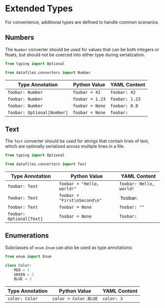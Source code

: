 # Extended Types

For convenience, additional types are defined to handle common scenarios.

## Numbers

The `Number` converter should be used for values that can be both integers or floats, but should not be coerced into either type during serialization.

```python
from typing import Optional

from datafiles.converters import Number
```

| Type Annotation            | Python Value    | YAML Content   |
| -------------------------- | --------------- | -------------- |
| `foobar: Number`           | `foobar = 42`   | `foobar: 42`   |
| `foobar: Number`           | `foobar = 1.23` | `foobar: 1.23` |
| `foobar: Number`           | `foobar = None` | `foobar: 0.0`  |
| `foobar: Optional[Number]` | `foobar = None` | `foobar:`      |

## Text

The `Text` converter should be used for strings that contain lines of text, which are optimally serialized across multiple lines in a file.

```python
from typing import Optional

from datafiles.converters import Text
```

| Type Annotation          | Python Value                 | YAML Content                                                                       |
| ------------------------ | ---------------------------- | ---------------------------------------------------------------------------------- |
| `foobar: Text`           | `foobar = "Hello, world!"`   | `foobar: Hello, world!`                                                            |
| `foobar: Text`           | `foobar = "First\nSecond\n"` | `foobar: |`<br>&nbsp;&nbsp;&nbsp;&nbsp;`First`<br>&nbsp;&nbsp;&nbsp;&nbsp;`Second` |
| `foobar: Text`           | `foobar = None`              | `foobar: ""`                                                                       |
| `foobar: Optional[Text]` | `foobar = None`              | `foobar:`                                                                          |

## Enumerations

Subclasses of `enum.Enum` can also be used as type annotations:

```python
from enum import Enum

class Color:
    RED = 1
    GREEN = 2
    BLUE = 3
```

| Type Annotation | Python Value         | YAML Content |
| --------------- | -------------------- | ------------ |
| `color: Color`  | `color = Color.BLUE` | `color: 3`   |
